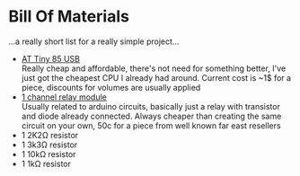 # Bill Of Materials
...a really short list for a really simple project...
- [AT Tiny 85 USB](https://www.google.com/search?q=attiny85+usb)  
    Really cheap and affordable, there's not need for something better, I've just got the cheapest
    CPU I already had around. Current cost is ~1$ for a piece, discounts for volumes are usually
    applied
- [1 channel relay module](https://www.google.com/search?q=1+channel+relay+module)  
    Usually related to arduino circuits, basically just a relay with transistor and diode already
    connected. Always cheaper than creating the same circuit on your own, 50c for a piece from
    well known far east resellers
- 1 2K2&#8486; resistor
- 1 3k3&#8486; resistor
- 1 10k&#8486; resistor
- 1 1k&#8486; resistor
